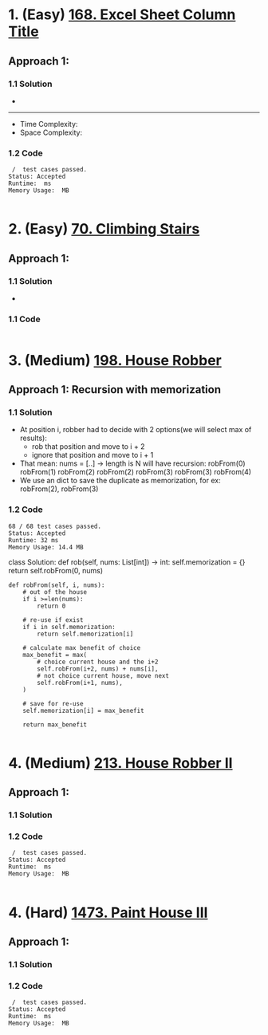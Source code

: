 # 1. (Easy) [168. Excel Sheet Column Title](https://leetcode.com/problems/excel-sheet-column-title/)
## Approach 1:
### 1.1 Solution
-
---
- Time Complexity:
- Space Complexity:
### 1.2 Code
```
 /  test cases passed.
Status: Accepted
Runtime:  ms
Memory Usage:  MB
```

```python
```

# 2. (Easy) [70. Climbing Stairs](https://leetcode.com/problems/climbing-stairs/)
## Approach 1:
### 1.1 Solution
-


### 1.1 Code
```python
```

# 3. (Medium) [198. House Robber](https://leetcode.com/problems/house-robber/)
## Approach 1: Recursion with memorization

### 1.1 Solution
- At position i, robber had to decide with 2 options(we will select max of results):
  - rob that position and move to i + 2
  - ignore that position and move to i + 1
- That mean: nums = [..] -> length is N will have recursion:
                             robFrom(0)
           robFrom(1)                             robFrom(2)
robFrom(2)           robFrom(3)       robFrom(3)              robFrom(4)
- We use an dict to save the duplicate as memorization, for ex: robFrom(2), robFrom(3)
### 1.2 Code

```
68 / 68 test cases passed.
Status: Accepted
Runtime: 32 ms
Memory Usage: 14.4 MB
```
class Solution:
    def rob(self, nums: List[int]) -> int:
        self.memorization = {}
        return self.robFrom(0, nums)

    def robFrom(self, i, nums):
        # out of the house
        if i >=len(nums):
            return 0

        # re-use if exist
        if i in self.memorization:
            return self.memorization[i]

        # calculate max benefit of choice
        max_benefit = max(
            # choice current house and the i+2
            self.robFrom(i+2, nums) + nums[i],
            # not choice current house, move next
            self.robFrom(i+1, nums),
        )

        # save for re-use
        self.memorization[i] = max_benefit

        return max_benefit

```python
```

# 4. (Medium) [213. House Robber II](https://leetcode.com/problems/house-robber-ii/)
## Approach 1:
### 1.1 Solution

### 1.2 Code

```
 /  test cases passed.
Status: Accepted
Runtime:  ms
Memory Usage:  MB
```

```python
```

# 4. (Hard) [1473. Paint House III](https://leetcode.com/problems/paint-house-iii/)
## Approach 1:
### 1.1 Solution

### 1.2 Code

```
 /  test cases passed.
Status: Accepted
Runtime:  ms
Memory Usage:  MB
```

```python
```